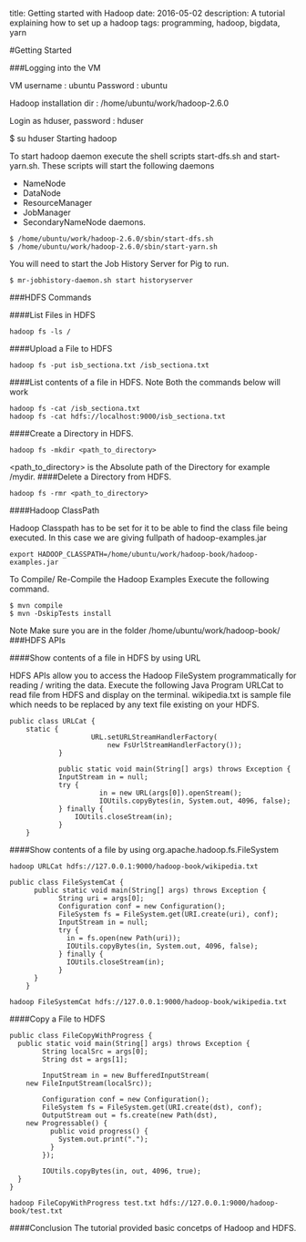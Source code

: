 title: Getting started with Hadoop
date: 2016-05-02
description: A tutorial explaining how to set up a hadoop 
tags: programming, hadoop, bigdata, yarn

#Getting Started

###Logging into the VM

VM username : ubuntu Password : ubuntu

Hadoop installation dir : /home/ubuntu/work/hadoop-2.6.0

Login as hduser, password : hduser

$ su hduser
Starting hadoop

To start hadoop daemon execute the shell scripts start-dfs.sh and start-yarn.sh. These scripts will start the following daemons

* NameNode
* DataNode
* ResourceManager
* JobManager
* SecondaryNameNode daemons.

```
$ /home/ubuntu/work/hadoop-2.6.0/sbin/start-dfs.sh
$ /home/ubuntu/work/hadoop-2.6.0/sbin/start-yarn.sh
```

You will need to start the Job History Server for Pig to run.

```
$ mr-jobhistory-daemon.sh start historyserver
```
###HDFS Commands

####List Files in HDFS
```
hadoop fs -ls /
```
####Upload a File to HDFS
```
hadoop fs -put isb_sectiona.txt /isb_sectiona.txt
```
####List contents of a file in HDFS.
Note Both the commands below will work
```
hadoop fs -cat /isb_sectiona.txt
hadoop fs -cat hdfs://localhost:9000/isb_sectiona.txt
```
####Create a Directory in HDFS. 
```
hadoop fs -mkdir <path_to_directory>
```
<path_to_directory> is the Absolute path of the Directory for example /mydir.
####Delete a Directory from HDFS.
```
hadoop fs -rmr <path_to_directory>
```

####Hadoop ClassPath

Hadoop Classpath has to be set for it to be able to find the class file being executed. In this case we are giving fullpath of hadoop-examples.jar

```
export HADOOP_CLASSPATH=/home/ubuntu/work/hadoop-book/hadoop-examples.jar
```

To Compile/ Re-Compile the Hadoop Examples Execute the following command.

```
$ mvn compile
$ mvn -DskipTests install
```
Note Make sure you are in the folder /home/ubuntu/work/hadoop-book/
###HDFS APIs

####Show contents of a file in HDFS by using URL

HDFS APIs allow you to access the Hadoop FileSystem programmatically for reading / writing the data. Execute the following Java Program URLCat to read file from HDFS and display on the terminal. wikipedia.txt is sample file which needs to be replaced by any text file existing on your HDFS.

```
public class URLCat {
    static {
                    URL.setURLStreamHandlerFactory(
                        new FsUrlStreamHandlerFactory());
            }

            public static void main(String[] args) throws Exception {
            InputStream in = null;
            try {
                      in = new URL(args[0]).openStream();
                      IOUtils.copyBytes(in, System.out, 4096, false);
            } finally {
                IOUtils.closeStream(in);
            }
    }
```

####Show contents of a file by using org.apache.hadoop.fs.FileSystem
```
hadoop URLCat hdfs://127.0.0.1:9000/hadoop-book/wikipedia.txt
```

```
public class FileSystemCat {
      public static void main(String[] args) throws Exception {
            String uri = args[0];
            Configuration conf = new Configuration();
            FileSystem fs = FileSystem.get(URI.create(uri), conf);
            InputStream in = null;
            try {
              in = fs.open(new Path(uri));
              IOUtils.copyBytes(in, System.out, 4096, false);
            } finally {
              IOUtils.closeStream(in);
            }
      }
    }
```

```
hadoop FileSystemCat hdfs://127.0.0.1:9000/hadoop-book/wikipedia.txt
```
####Copy a File to HDFS

```
public class FileCopyWithProgress {
  public static void main(String[] args) throws Exception {
        String localSrc = args[0];
        String dst = args[1];

        InputStream in = new BufferedInputStream(
    new FileInputStream(localSrc));

        Configuration conf = new Configuration();
        FileSystem fs = FileSystem.get(URI.create(dst), conf);
        OutputStream out = fs.create(new Path(dst),
    new Progressable() {
          public void progress() {
            System.out.print(".");
          }
        });

        IOUtils.copyBytes(in, out, 4096, true);
  }
}
```

```
hadoop FileCopyWithProgress test.txt hdfs://127.0.0.1:9000/hadoop-book/test.txt
```

####Conclusion
The tutorial provided basic concetps of Hadoop and HDFS.

